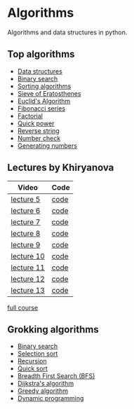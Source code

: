 # Algorithms
Algorithms and data structures in python.

## Top algorithms
- [Data structures](https://github.com/Alekselion/algorithms/blob/master/1_data_structures.py)
- [Binary search](https://github.com/Alekselion/algorithms/blob/master/2_binary_search.py)
- [Sorting algorithms](https://github.com/Alekselion/algorithms/blob/master/3_sorting.py)
- [Sieve of Eratosthenes](https://github.com/Alekselion/algorithms/blob/master/4_eratosthenes.py)
- [Euclid's Algorithm](https://github.com/Alekselion/algorithms/blob/master/5_euclid.py)
- [Fibonacci series](https://github.com/Alekselion/algorithms/blob/master/6_fibonacci.py)
- [Factorial](https://github.com/Alekselion/algorithms/blob/master/7_factorial.py)
- [Quick power](https://github.com/Alekselion/algorithms/blob/master/8_quick_power.py)
- [Reverse string](https://github.com/Alekselion/algorithms/blob/master/9_reverse.py)
- [Number check](https://github.com/Alekselion/algorithms/blob/master/10_number_is.py)
- [Generating numbers](https://github.com/Alekselion/algorithms/blob/master/11_listGenerators.py)

## Lectures by Khiryanova
Video | Code
------|-----
[lecture 5](https://www.youtube.com/watch?v=3I6OjxoeSS8&list=PLRDzFCPr95fK7tr47883DFUbm4GeOjjc0&index=5) | [code](https://github.com/Alekselion/algorithms/blob/master/lectures-by-Khiryanova/lecture5_array_prime.py)
[lecture 6](https://www.youtube.com/watch?v=NLq7nB9bV0M&list=PLRDzFCPr95fK7tr47883DFUbm4GeOjjc0&index=6) | [code](https://github.com/Alekselion/algorithms/blob/master/lectures-by-Khiryanova/lecture6_sorting.py)
[lecture 7](https://www.youtube.com/watch?v=0Bc8zLURY-c&list=PLRDzFCPr95fK7tr47883DFUbm4GeOjjc0&index=7) | [code](https://github.com/Alekselion/algorithms/blob/master/lectures-by-Khiryanova/lecture7_recursion.py)
[lecture 8](https://www.youtube.com/watch?v=2XFaK3bgT7w&list=PLRDzFCPr95fK7tr47883DFUbm4GeOjjc0&index=8) | [code](https://github.com/Alekselion/algorithms/blob/master/lectures-by-Khiryanova/lecture8_geniration.py)
[lecture 9](https://www.youtube.com/watch?v=qf82-r9hl2Y&list=PLRDzFCPr95fK7tr47883DFUbm4GeOjjc0&index=9) | [code](https://github.com/Alekselion/algorithms/blob/master/lectures-by-Khiryanova/lecture9_sorting.py)
[lecture 10](https://www.youtube.com/watch?v=EdhN_gEDfUM&list=PLRDzFCPr95fK7tr47883DFUbm4GeOjjc0&index=10) | [code](https://github.com/Alekselion/algorithms/blob/master/lectures-by-Khiryanova/lecture10_dynamic.py)
[lecture 11](https://www.youtube.com/watch?v=m4HOkVeN4Mo&list=PLRDzFCPr95fK7tr47883DFUbm4GeOjjc0&index=11) | [code](https://github.com/Alekselion/algorithms/blob/master/lectures-by-Khiryanova/lecture11_sequence.py)
[lecture 12](https://www.youtube.com/watch?v=rEPggzaPoUw&list=PLRDzFCPr95fK7tr47883DFUbm4GeOjjc0&index=12) | [code](https://github.com/Alekselion/algorithms/blob/master/lectures-by-Khiryanova/lecture12_strings.py)
[lecture 13](https://www.youtube.com/watch?v=L4IU1bPKvHM&list=PLRDzFCPr95fK7tr47883DFUbm4GeOjjc0&index=13) | [code](https://github.com/Alekselion/algorithms/blob/master/lectures-by-Khiryanova/lecture13_braces.py)

[full course](https://www.youtube.com/playlist?list=PLRDzFCPr95fK7tr47883DFUbm4GeOjjc0)

## Grokking algorithms
- [Binary search](https://github.com/Alekselion/algorithms/blob/master/grokking-algorithms/1_binarySearch.py)
- [Selection sort](https://github.com/Alekselion/algorithms/blob/master/grokking-algorithms/2_selectionSort.py)
- [Recursion](https://github.com/Alekselion/algorithms/blob/master/grokking-algorithms/3_recursion.py)
- [Quick sort](https://github.com/Alekselion/algorithms/blob/master/grokking-algorithms/4_quickSort.py)
- [Breadth First Search (BFS)](https://github.com/Alekselion/algorithms/blob/master/grokking-algorithms/5_breadthFirstSearch.py)
- [Dijkstra's algorithm](https://github.com/Alekselion/algorithms/blob/master/grokking-algorithms/6_dijkstra.py)
- [Greedy algorithm](https://github.com/Alekselion/algorithms/blob/master/grokking-algorithms/7_greedy.py)
- [Dynamic programming](https://github.com/Alekselion/algorithms/blob/master/grokking-algorithms/8_dynamic.py)
